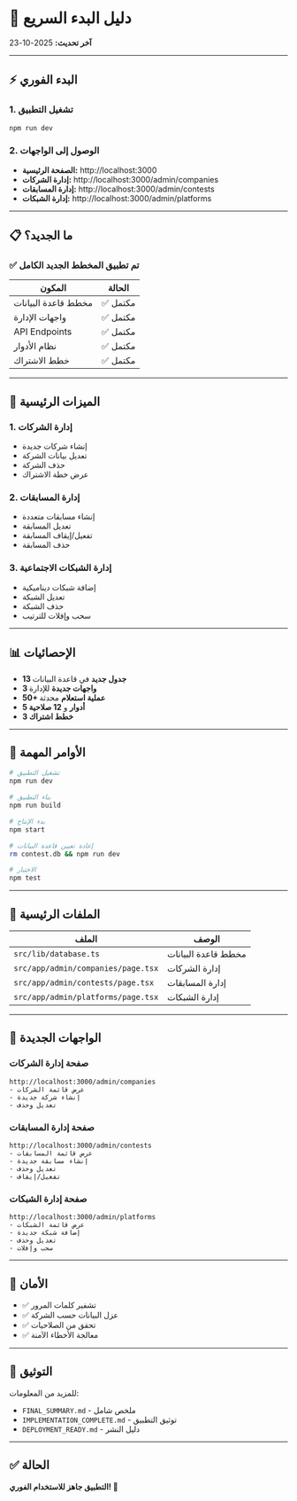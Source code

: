 # 🚀 دليل البدء السريع

**آخر تحديث:** 2025-10-23

---

## ⚡ البدء الفوري

### 1. تشغيل التطبيق
```bash
npm run dev
```

### 2. الوصول إلى الواجهات
- **الصفحة الرئيسية:** http://localhost:3000
- **إدارة الشركات:** http://localhost:3000/admin/companies
- **إدارة المسابقات:** http://localhost:3000/admin/contests
- **إدارة الشبكات:** http://localhost:3000/admin/platforms

---

## 📋 ما الجديد؟

### ✅ تم تطبيق المخطط الجديد الكامل

| المكون | الحالة |
|--------|--------|
| مخطط قاعدة البيانات | ✅ مكتمل |
| واجهات الإدارة | ✅ مكتمل |
| API Endpoints | ✅ مكتمل |
| نظام الأدوار | ✅ مكتمل |
| خطط الاشتراك | ✅ مكتمل |

---

## 🎯 الميزات الرئيسية

### 1. إدارة الشركات
- إنشاء شركات جديدة
- تعديل بيانات الشركة
- حذف الشركة
- عرض خطة الاشتراك

### 2. إدارة المسابقات
- إنشاء مسابقات متعددة
- تعديل المسابقة
- تفعيل/إيقاف المسابقة
- حذف المسابقة

### 3. إدارة الشبكات الاجتماعية
- إضافة شبكات ديناميكية
- تعديل الشبكة
- حذف الشبكة
- سحب وإفلات للترتيب

---

## 📊 الإحصائيات

- **13 جدول جديد** في قاعدة البيانات
- **3 واجهات جديدة** للإدارة
- **50+ عملية استعلام** محدثة
- **5 أدوار** و **12 صلاحية**
- **3 خطط اشتراك**

---

## 🔧 الأوامر المهمة

```bash
# تشغيل التطبيق
npm run dev

# بناء التطبيق
npm run build

# بدء الإنتاج
npm start

# إعادة تعيين قاعدة البيانات
rm contest.db && npm run dev

# الاختبار
npm test
```

---

## 📁 الملفات الرئيسية

| الملف | الوصف |
|------|-------|
| `src/lib/database.ts` | مخطط قاعدة البيانات |
| `src/app/admin/companies/page.tsx` | إدارة الشركات |
| `src/app/admin/contests/page.tsx` | إدارة المسابقات |
| `src/app/admin/platforms/page.tsx` | إدارة الشبكات |

---

## 🎨 الواجهات الجديدة

### صفحة إدارة الشركات
```
http://localhost:3000/admin/companies
- عرض قائمة الشركات
- إنشاء شركة جديدة
- تعديل وحذف
```

### صفحة إدارة المسابقات
```
http://localhost:3000/admin/contests
- عرض قائمة المسابقات
- إنشاء مسابقة جديدة
- تعديل وحذف
- تفعيل/إيقاف
```

### صفحة إدارة الشبكات
```
http://localhost:3000/admin/platforms
- عرض قائمة الشبكات
- إضافة شبكة جديدة
- تعديل وحذف
- سحب وإفلات
```

---

## 🔐 الأمان

- ✅ تشفير كلمات المرور
- ✅ عزل البيانات حسب الشركة
- ✅ تحقق من الصلاحيات
- ✅ معالجة الأخطاء الآمنة

---

## 📝 التوثيق

للمزيد من المعلومات:
- `FINAL_SUMMARY.md` - ملخص شامل
- `IMPLEMENTATION_COMPLETE.md` - توثيق التطبيق
- `DEPLOYMENT_READY.md` - دليل النشر

---

## ✅ الحالة

**التطبيق جاهز للاستخدام الفوري! 🚀**
